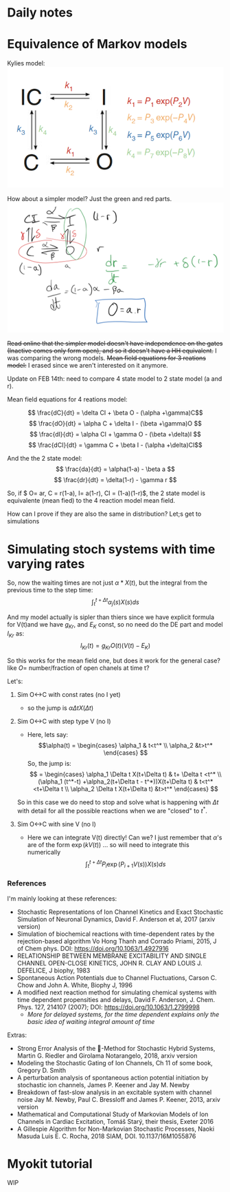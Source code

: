 # Daily notes
# Equivalence of Markov models 
Kylies model:  
![Model](figures/Kylie_model.png)

How about a simpler model? Just the green and red parts. 
![Model](figures/2021-01-27_GMmeeting.png)

~~Read online that the simpler model doesn't have independence on the gates (Inactive comes only form open), and so it doesn't have a HH equivalent.~~ I was comparing the wrong models. 
~~Mean field equations for 3 reations model:~~ I erased since we aren't interested on it anymore.

Update on FEB 14th: need to compare 4 state model to 2 state model (a and r).

Mean field equations for 4 reations model:

$$ \frac{dC}{dt} = \delta CI + \beta O - (\alpha +\gamma)C$$
$$ \frac{dO}{dt} = \alpha C + \delta I - (\beta +\gamma)O $$
$$ \frac{dI}{dt} = \alpha CI + \gamma O - (\beta +\delta)I $$
$$ \frac{dCI}{dt} = \gamma C + \beta I - (\alpha +\delta)CI$$

And the the 2 state model:
$$ \frac{da}{dt} = \alpha(1-a) - \beta a $$ 
$$ \frac{dr}{dt} = \delta(1-r) - \gamma r $$

So, if $ O= ar, C = r(1-a), I= a(1-r), CI = (1-a)(1-r)$, the 2 state model is equivalente (mean fied) to the 4 reaction model mean field.

How can I prove if they are also the same in distribution? Let;s get to simulations

# Simulating stoch systems with time varying rates

So, now the waiting times are not just $\alpha * X(t)$, but the integral from the previous time to the step time:
$$ \int_t^{t +\Delta t} \alpha_j(s) X(s) ds$$ 

And my model actually is sipler than thiers since we have explicit formula for V(t)and we have  $g_{Kr}$, and $E_K$  const, so no need do the DE part and model $I_{Kr}$ as:
$$I_{Kr}(t) = g_{Kr} O(t) (V(t)-E_K)$$

So this works for the mean field one, but does it work for the general case? like $O =$ number/fraction of open chanels at time t? 

Let's:
1. Sim O<->C with const rates (no I yet)
    - so the jump is $\alpha \Delta t X(\Delta t)$

1. Sim O<->C with step type V (no I)
    - Here, lets say: $$\alpha(t) =  \begin{cases} \alpha_1 & t<t^* \\  \alpha_2  &t>t^* \end{cases} $$
    So, the jump is: $$ =  \begin{cases} \alpha_1 \Delta t X(t+\Delta t) & t+  \Delta t <t^* \\ (\alpha_1 (t^*-t) +\alpha_2(t+\Delta t - t^*))X(t+\Delta t)  & t<t^* <t+\Delta t \\  \alpha_2 \Delta t X(t+\Delta t) &t>t^* \end{cases} $$

    So in this case we do need to stop and solve what is happening with $\Delta t$ with detail for all the possible reactions when we are "closed" to $t^*$.

1. Sim O<->C with sine V (no I)
    - Here we can integrate V(t) directly! Can we? I just remember that $\alpha$'s are of the form $\exp(kV(t))$ ... so will need to integrate this numerically 
    $$\int_t^{t+\Delta t} P_i \exp(P_{i+1} V(s)) X(s) ds $$

### References

I'm mainly looking at these references: 
-  Stochastic Representations of Ion Channel Kinetics and Exact Stochastic Simulation of Neuronal Dynamics, David F. Anderson et al, 2017 (arxiv version)
- Simulation of biochemical reactions with time-dependent rates by the rejection-based algorithm Vo Hong Thanh and Corrado Priami, 2015, J of Chem phys. DOI: https://doi.org/10.1063/1.4927916
- RELATIONSHIP BETWEEN MEMBRANE EXCITABILITY AND SINGLE CHANNEL OPEN-CLOSE KINETICS, JOHN R. CLAY AND LOUIS J. DEFELICE, J biophy, 1983
- Spontaneous Action Potentials due to Channel Fluctuations, Carson C. Chow and John A. White, Biophy J, 1996
- A modified next reaction method for simulating chemical systems with time dependent propensities and delays, David F. Anderson, J. Chem. Phys. 127, 214107 (2007); DOI: https://doi.org/10.1063/1.2799998 
    - _More for delayed systems, for the time dependent explains only the basic idea of waiting integral amount of time_


Extras:
- Strong Error Analysis of the -Method for Stochastic Hybrid Systems, Martin G. Riedler and Girolama Notarangelo, 2018, arxiv version
- Modeling the Stochastic Gating of Ion Channels, Ch 11 of some book, Gregory D. Smith
- A perturbation analysis of spontaneous action potential initiation by stochastic ion channels, James P. Keener and Jay M. Newby
- Breakdown of fast-slow analysis in an excitable system with channel noise Jay M. Newby, Paul C. Bressloff and James P. Keener, 2013, arxiv version
- Mathematical and Computational Study of Markovian Models of Ion Channels in Cardiac Excitation, Tomáš Starý, their thesis, Exeter 2016
- A Gillespie Algorithm for Non-Markovian Stochastic Processes, Naoki Masuda Luis E. C. Rocha, 2018 SIAM, DOI. 10.1137/16M1055876


# Myokit tutorial 

WIP






